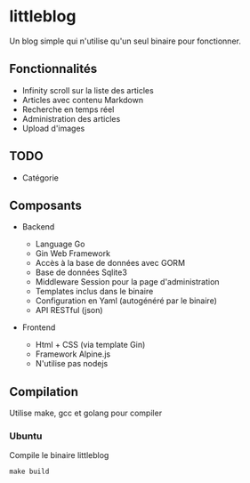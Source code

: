 # littleblog

Un blog simple qui n'utilise qu'un seul binaire pour fonctionner.

## Fonctionnalités

- Infinity scroll sur la liste des articles
- Articles avec contenu Markdown
- Recherche en temps réel
- Administration des articles
- Upload d'images

## TODO

- Catégorie

## Composants

- Backend
  - Language Go
  - Gin Web Framework
  - Accès à la base de données avec GORM
  - Base de données Sqlite3
  - Middleware Session pour la page d'administration
  - Templates inclus dans le binaire
  - Configuration en Yaml (autogénéré par le binaire)
  - API RESTful (json)

- Frontend
  - Html + CSS (via template Gin)
  - Framework Alpine.js
  - N'utilise pas nodejs

## Compilation

Utilise make, gcc et golang pour compiler

### Ubuntu

Compile le binaire littleblog

    make build

